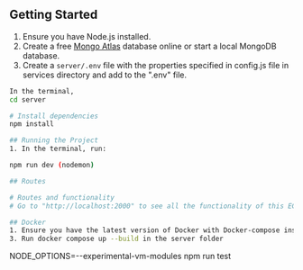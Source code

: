 ## Getting Started

1. Ensure you have Node.js installed.
2. Create a free [Mongo Atlas](https://www.mongodb.com/atlas/database) database online or start a local MongoDB database.
3. Create a `server/.env` file with the properties specified in config.js file in services directory and add to the ".env" file.

```sh
In the terminal,
cd server

# Install dependencies
npm install

## Running the Project
1. In the terminal, run:

npm run dev (nodemon)

## Routes

# Routes and functionality
# Go to "http://localhost:2000" to see all the functionality of this ECOMMERCE-API

## Docker
1. Ensure you have the latest version of Docker with Docker-compose installed
3. Run docker compose up --build in the server folder
```



NODE_OPTIONS=--experimental-vm-modules npm run test
